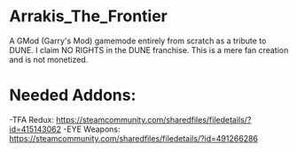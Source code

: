 # Arrakis_The_Frontier
A GMod (Garry's Mod) gamemode entirely from scratch as a tribute to DUNE. I claim NO RIGHTS in the DUNE franchise. This is a mere fan creation and is not monetized.

# Needed Addons:
-TFA Redux: https://steamcommunity.com/sharedfiles/filedetails/?id=415143062
-EYE Weapons: https://steamcommunity.com/sharedfiles/filedetails/?id=491266286
